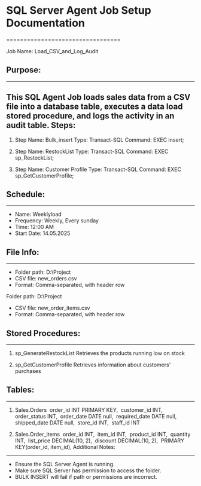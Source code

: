 # SQL Server Agent Job Setup Documentation
=================================

Job Name: Load_CSV_and_Log_Audit

## Purpose:
--------
This SQL Agent Job loads sales data from a CSV file into a database table,
executes a data load stored procedure, and logs the activity in an audit table.
Steps:
------

1. Step Name: Bulk_insert
   Type: Transact-SQL
   Command:
       EXEC insert;

2. Step Name: RestockList
   Type: Transact-SQL
   Command:
       EXEC sp_RestockList;

3. Step Name: Customer Profile
Type: Transact-SQL
   Command:
       EXEC sp_GetCustomerProfile;


## Schedule:
---------
- Name: Weeklyload
- Frequency: Weekly, Every sunday
- Time: 12:00 AM
- Start Date: 14.05.2025

## File Info:
----------
- Folder path: D:\Project
- CSV file: new_orders.csv
- Format: Comma-separated, with header row

Folder path: D:\Project
- CSV file: new_order_items.csv
- Format: Comma-separated, with header row

## Stored Procedures:
------------------

1. sp_GenerateRestockList
   Retrieves the products running low on stock

2. sp_GetCustomerProfile
   Retrieves information about customers' purchases

## Tables:
-------

1. Sales.Orders
‌	order_id INT PRIMARY KEY,
‌	customer_id INT,
‌	order_status INT,
‌	order_date DATE null,
‌	required_date DATE null,
‌	shipped_date DATE null,
‌	store_id INT,
‌	staff_id INT

2. Sales.Order_items
‌	order_id INT,
‌	item_id INT,
‌	product_id INT,
‌	quantity INT,
‌	list_price DECIMAL(10, 2),
‌	discount DECIMAL(10, 2),
‌	PRIMARY KEY(order_id, item_id),
Additional Notes:
-----------------
- Ensure the SQL Server Agent is running.
- Make sure SQL Server has permission to access the folder.
- BULK INSERT will fail if path or permissions are incorrect.
